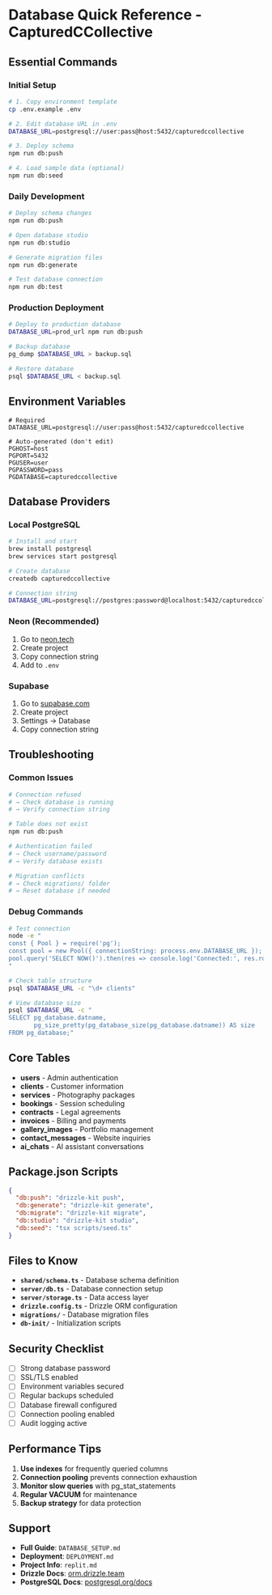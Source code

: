 # Database Quick Reference - CapturedCCollective

## Essential Commands

### Initial Setup
```bash
# 1. Copy environment template
cp .env.example .env

# 2. Edit database URL in .env
DATABASE_URL=postgresql://user:pass@host:5432/capturedccollective

# 3. Deploy schema
npm run db:push

# 4. Load sample data (optional)
npm run db:seed
```

### Daily Development
```bash
# Deploy schema changes
npm run db:push

# Open database studio
npm run db:studio

# Generate migration files
npm run db:generate

# Test database connection
npm run db:test
```

### Production Deployment
```bash
# Deploy to production database
DATABASE_URL=prod_url npm run db:push

# Backup database
pg_dump $DATABASE_URL > backup.sql

# Restore database
psql $DATABASE_URL < backup.sql
```

## Environment Variables

```env
# Required
DATABASE_URL=postgresql://user:pass@host:5432/capturedccollective

# Auto-generated (don't edit)
PGHOST=host
PGPORT=5432
PGUSER=user
PGPASSWORD=pass
PGDATABASE=capturedccollective
```

## Database Providers

### Local PostgreSQL
```bash
# Install and start
brew install postgresql
brew services start postgresql

# Create database
createdb capturedccollective

# Connection string
DATABASE_URL=postgresql://postgres:password@localhost:5432/capturedccollective
```

### Neon (Recommended)
1. Go to [neon.tech](https://neon.tech)
2. Create project
3. Copy connection string
4. Add to `.env`

### Supabase
1. Go to [supabase.com](https://supabase.com)
2. Create project
3. Settings → Database
4. Copy connection string

## Troubleshooting

### Common Issues
```bash
# Connection refused
# → Check database is running
# → Verify connection string

# Table does not exist
npm run db:push

# Authentication failed
# → Check username/password
# → Verify database exists

# Migration conflicts
# → Check migrations/ folder
# → Reset database if needed
```

### Debug Commands
```bash
# Test connection
node -e "
const { Pool } = require('pg');
const pool = new Pool({ connectionString: process.env.DATABASE_URL });
pool.query('SELECT NOW()').then(res => console.log('Connected:', res.rows[0]));
"

# Check table structure
psql $DATABASE_URL -c "\d+ clients"

# View database size
psql $DATABASE_URL -c "
SELECT pg_database.datname,
       pg_size_pretty(pg_database_size(pg_database.datname)) AS size
FROM pg_database;"
```

## Core Tables

- **users** - Admin authentication
- **clients** - Customer information
- **services** - Photography packages
- **bookings** - Session scheduling
- **contracts** - Legal agreements
- **invoices** - Billing and payments
- **gallery_images** - Portfolio management
- **contact_messages** - Website inquiries
- **ai_chats** - AI assistant conversations

## Package.json Scripts

```json
{
  "db:push": "drizzle-kit push",
  "db:generate": "drizzle-kit generate",
  "db:migrate": "drizzle-kit migrate",
  "db:studio": "drizzle-kit studio",
  "db:seed": "tsx scripts/seed.ts"
}
```

## Files to Know

- **`shared/schema.ts`** - Database schema definition
- **`server/db.ts`** - Database connection setup
- **`server/storage.ts`** - Data access layer
- **`drizzle.config.ts`** - Drizzle ORM configuration
- **`migrations/`** - Database migration files
- **`db-init/`** - Initialization scripts

## Security Checklist

- [ ] Strong database password
- [ ] SSL/TLS enabled
- [ ] Environment variables secured
- [ ] Regular backups scheduled
- [ ] Database firewall configured
- [ ] Connection pooling enabled
- [ ] Audit logging active

## Performance Tips

1. **Use indexes** for frequently queried columns
2. **Connection pooling** prevents connection exhaustion
3. **Monitor slow queries** with pg_stat_statements
4. **Regular VACUUM** for maintenance
5. **Backup strategy** for data protection

## Support

- **Full Guide**: `DATABASE_SETUP.md`
- **Deployment**: `DEPLOYMENT.md`
- **Project Info**: `replit.md`
- **Drizzle Docs**: [orm.drizzle.team](https://orm.drizzle.team)
- **PostgreSQL Docs**: [postgresql.org/docs](https://www.postgresql.org/docs/)